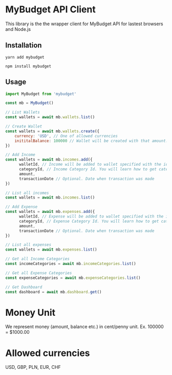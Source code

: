 # MyBudget API Client
This library is the the wrapper client for MyBudget API for lastest browsers and Node.js
## Installation
```
yarn add mybudget
```
```
npm install mybudget
```
## Usage
```javascript
import MyBudget from 'mybudget'

const mb = MyBudget()

// List Wallets
const wallets = await mb.wallets.list()

// Create Wallet
const wallets = await mb.wallets.create({
    currency: 'USD', // One of allowed currencies
    inititalBalance: 100000 // Wallet will be created with that amount.
})

// Add Income
const wallets = await mb.incomes.add({
      walletId, // Income will be added to wallet specified with the id.
      categoryId, // Income Category Id. You will learn how to get categories from sections below.
      amount,
      transactionDate // Optional. Date when transaction was made
})

// List all incomes
const wallets = await mb.incomes.list()

// Add Expense
const wallets = await mb.expenses.add({
      walletId, // Expense will be added to wallet specified with the id.
      categoryId, // Expense Category Id. You will learn how to get categories from sections below.
      amount,
      transactionDate // Optional. Date when transaction was made
})

// List all expenses
const wallets = await mb.expenses.list()

// Get all Income Categories
const incomeCategories = await mb.incomeCategories.list()

// Get all Expense Categories
const expenseCategories = await mb.expenseCategories.list()

// Get Dashboard
const dashboard = await mb.dashboard.get()

```

# Money Unit
We represent money (amount, balance etc.) in cent/penny unit. Ex. 100000 = $1000.00

# Allowed currencies
USD, GBP, PLN, EUR, CHF